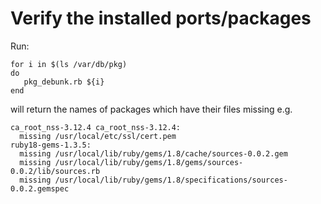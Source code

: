 Verify the installed ports/packages
======================================

Run:

    for i in $(ls /var/db/pkg)
    do
       pkg_debunk.rb ${i}
    end

will return the names of packages which have their files missing e.g.

    ca_root_nss-3.12.4 ca_root_nss-3.12.4:
      missing /usr/local/etc/ssl/cert.pem
    ruby18-gems-1.3.5:
      missing /usr/local/lib/ruby/gems/1.8/cache/sources-0.0.2.gem
      missing /usr/local/lib/ruby/gems/1.8/gems/sources-0.0.2/lib/sources.rb
      missing /usr/local/lib/ruby/gems/1.8/specifications/sources-0.0.2.gemspec




